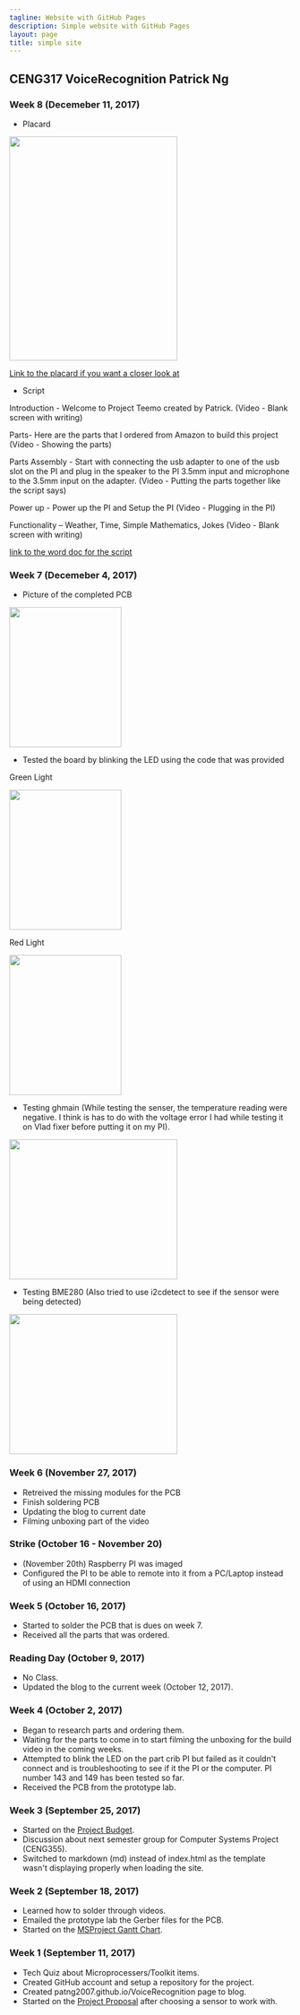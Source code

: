 ```yaml
---
tagline: Website with GitHub Pages
description: Simple website with GitHub Pages
layout: page
title: simple site
---
```


CENG317 VoiceRecognition Patrick Ng
-------------
### Week 8 (Decemeber 11, 2017)
* Placard 


<img src="https://raw.githubusercontent.com/patng2007/VoiceRecognition/master/images/Placard%20PatrickNg.png" width="300" height="400">

[Link to the placard if you want a closer look at](https://raw.githubusercontent.com/patng2007/VoiceRecognition/master/images/Placard%20PatrickNg.png) 

* Script

Introduction - Welcome to Project Teemo created by Patrick. (Video - Blank screen with writing)

Parts- Here are the parts that I ordered from Amazon to build this project (Video - Showing the parts)

Parts Assembly - Start with connecting the usb adapter to one of the usb slot on the PI and plug in the speaker to the PI 3.5mm input and microphone to the 3.5mm input on the adapter. (Video - Putting the parts together like the script says)

Power up - Power up the PI and Setup the PI (Video - Plugging in the PI)

Functionality – Weather, Time, Simple Mathematics, Jokes (Video - Blank screen with writing)

[link to the word doc for the script](https://github.com/patng2007/VoiceRecognition/blob/master/documentation/CENG317%20Video%20Script.docx)

### Week 7 (Decemeber 4, 2017)
* Picture of the completed PCB 


<img src="https://raw.githubusercontent.com/patng2007/VoiceRecognition/master/images/PCB.jpg" width="200" height="250">

* Tested the board by blinking the LED using the code that was provided

Green Light


<img src="https://raw.githubusercontent.com/patng2007/VoiceRecognition/master/images/25130200_1596600073717008_2110699828_o.jpg" width="200" height="250">

Red Light


<img src="https://raw.githubusercontent.com/patng2007/VoiceRecognition/master/images/25198686_1596600080383674_1571117686_o.jpg" width="200" height="250">

* Testing ghmain (While testing the senser, the temperature reading were negative. I think is has to do with the voltage error I had while testing it on Vlad fixer before putting it on my PI).


<img src="https://raw.githubusercontent.com/patng2007/VoiceRecognition/master/images/CENG317%20GHMAIN.PNG" width="300" height="250">

* Testing BME280 (Also tried to use i2cdetect to see if the sensor were being detected)


<img src="https://raw.githubusercontent.com/patng2007/VoiceRecognition/master/images/CENG317%20bme280.PNG" width="300" height="250">

### Week 6 (November 27, 2017)

* Retreived the missing modules for the PCB
* Finish soldering PCB
* Updating the blog to current date
* Filming unboxing part of the video

### Strike (October 16 - November 20)

* (November 20th) Raspberry PI was imaged
* Configured the PI to be able to remote into it from a PC/Laptop instead of using an HDMI connection

### Week 5 (October 16, 2017)

* Started to solder the PCB that is dues on week 7. 
* Received all the parts that was ordered.

### Reading Day (October 9, 2017)

* No Class. 
* Updated the blog to the current week (October 12, 2017).

### Week 4 (October 2, 2017)

* Began to research parts and ordering them. 
* Waiting for the parts to come in to start filming the unboxing for the build video in the coming weeks. 
* Attempted to blink the LED on the part crib PI but failed as it couldn't connect and is troubleshooting to see if it the PI or the computer. PI number 143 and 149 has been tested so far. 
* Received the PCB from the prototype lab.

### Week 3 (September 25, 2017)

* Started on the [Project Budget](https://github.com/patng2007/VoiceRecognition/blob/master/documentation/CENG317%20Budget.xlsx).
* Discussion about next semester group for Computer Systems Project (CENG355).
* Switched to markdown (md) instead of index.html as the template wasn't displaying properly when loading the site. 

### Week 2 (September 18, 2017)

* Learned how to solder through videos.
* Emailed the prototype lab the Gerber files for the PCB.
* Started on the [MSProject Gantt Chart](https://github.com/patng2007/VoiceRecognition/blob/master/documentation/Project_Schedule.pdf).

### Week 1 (September 11, 2017)

* Tech Quiz about Microprocessers/Toolkit items.
* Created GitHub account and setup a repository for the project.
* Created patng2007.github.io/VoiceRecognition page to blog.
* Started on the [Project Proposal](https://github.com/patng2007/VoiceRecognition/blob/master/documentation/ProposalContentStudentNameRev02.xlsx) after choosing a sensor to work with. 




